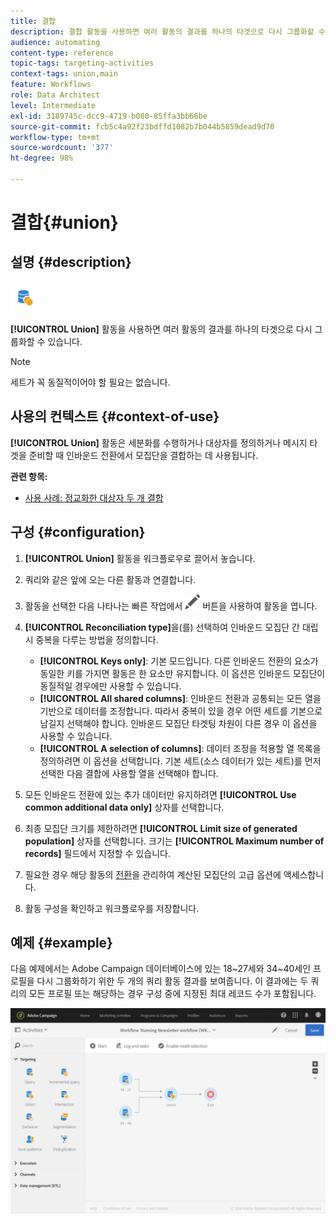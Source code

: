 ```yaml
---
title: 결합
description: 결합 활동을 사용하면 여러 활동의 결과를 하나의 타겟으로 다시 그룹화할 수 있습니다.
audience: automating
content-type: reference
topic-tags: targeting-activities
context-tags: union,main
feature: Workflows
role: Data Architect
level: Intermediate
exl-id: 3189745c-dcc9-4719-b080-85ffa3bb66be
source-git-commit: fcb5c4a92f23bdffd1082b7b044b5859dead9d70
workflow-type: tm+mt
source-wordcount: '377'
ht-degree: 98%

---
```


# 결합{#union}

## 설명 {#description}

![](assets/union.png)

**[!UICONTROL Union]** 활동을 사용하면 여러 활동의 결과를 하나의 타겟으로 다시 그룹화할 수 있습니다.

>[!NOTE]
>
>세트가 꼭 동질적이어야 할 필요는 없습니다.

## 사용의 컨텍스트 {#context-of-use}

**[!UICONTROL Union]** 활동은 세분화를 수행하거나 대상자를 정의하거나 메시지 타겟을 준비할 때 인바운드 전환에서 모집단을 결합하는 데 사용됩니다.

**관련 항목:**

* [사용 사례: 정교화한 대상자 두 개 결합](../../automating/using/union-on-two-refined-audiences.md)

## 구성 {#configuration}

1. **[!UICONTROL Union]** 활동을 워크플로우로 끌어서 놓습니다.
1. 쿼리와 같은 앞에 오는 다른 활동과 연결합니다.
1. 활동을 선택한 다음 나타나는 빠른 작업에서 ![](assets/edit_darkgrey-24px.png) 버튼을 사용하여 활동을 엽니다.
1. **[!UICONTROL Reconciliation type]**&#x200B;을(를) 선택하여 인바운드 모집단 간 대립 시 중복을 다루는 방법을 정의합니다.

   * **[!UICONTROL Keys only]**: 기본 모드입니다. 다른 인바운드 전환의 요소가 동일한 키를 가지면 활동은 한 요소만 유지합니다. 이 옵션은 인바운드 모집단이 동질적일 경우에만 사용할 수 있습니다.
   * **[!UICONTROL All shared columns]**: 인바운드 전환과 공통되는 모든 열을 기반으로 데이터를 조정합니다. 따라서 중복이 있을 경우 어떤 세트를 기본으로 남길지 선택해야 합니다. 인바운드 모집단 타겟팅 차원이 다른 경우 이 옵션을 사용할 수 있습니다.
   * **[!UICONTROL A selection of columns]**: 데이터 조정을 적용할 열 목록을 정의하려면 이 옵션을 선택합니다. 기본 세트(소스 데이터가 있는 세트)를 먼저 선택한 다음 결합에 사용할 열을 선택해야 합니다.

1. 모든 인바운드 전환에 있는 추가 데이터만 유지하려면 **[!UICONTROL Use common additional data only]** 상자를 선택합니다.
1. 최종 모집단 크기를 제한하려면 **[!UICONTROL Limit size of generated population]** 상자를 선택합니다. 크기는 **[!UICONTROL Maximum number of records]** 필드에서 지정할 수 있습니다.
1. 필요한 경우 해당 활동의 [전환](../../automating/using/activity-properties.md)을 관리하여 계산된 모집단의 고급 옵션에 액세스합니다.
1. 활동 구성을 확인하고 워크플로우를 저장합니다.

## 예제 {#example}

다음 예제에서는 Adobe Campaign 데이터베이스에 있는 18~27세와 34~40세인 프로필을 다시 그룹화하기 위한 두 개의 쿼리 활동 결과를 보여줍니다. 이 결과에는 두 쿼리의 모든 프로필 또는 해당하는 경우 구성 중에 지정된 최대 레코드 수가 포함됩니다.

![](assets/wkf_union_example.png)
